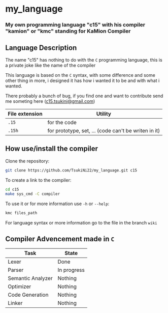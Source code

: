 # my_language
### My own programming language "c15" with his compiler "kamion" or "kmc" standing for KaMion Compiler
## Language Description

The name "c15" has nothing to do with the `C` programming language, this is a private joke like the name of the compiler

This language is based on the `C` syntax, with some difference and some other thing in more, i designed it has how i wanted it to be and with what i wanted.

There probably a bunch of bug, if you find one and want to contribute send me someting here (c15.tsukini@gmail.com)

| File extension | Utility                                                |
| -------------- | ------------------------------------------------------ |
| `.15`          | for the code                                           |
| `.15h`         | for prototype, set, ... (code can't be writen in it)   |

## How use/install the compiler
Clone the repository:
```sh
git clone https://github.com/TsukiNi22/my_language.git c15
```

To create a link to the compiler:
```sh
cd c15
make sys_cmd -C compiler
```

To use it or for more information use `-h` or `--help`:
```sh
kmc files_path
```
For language syntax or more information go to the file in the branch `wiki`

## Compiler Advencement made in `C`

| Task              | State        |
| ----------------- | ------------ |
| Lexer             |  Done        |
| Parser            |  In progress |
| Semantic Analyzer |  Nothing     |
| Optimizer         |  Nothing     |
| Code Generation   |  Nothing     |
| Linker            |  Nothing     |
